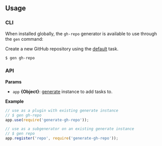 ## Usage

### CLI

When installed globally, the `gh-repo` generator is available to use through the `gen` command:

Create a new GitHub repository using the [default](#default) task.

```sh
$ gen gh-repo
```

### API

**Params**

* `app` **{Object}**: [generate](https://github.com/generate/generate) instance to add tasks to.

**Example**

```js
// use as a plugin with existing generate instance
// $ gen gh-repo
app.use(require('generate-gh-repo'));

// use as a subgenerator on an existing generate instance
// $ gen repo
app.register('repo', require('generate-gh-repo'));
```

[Generate]: https://github.com/generate/generate
